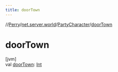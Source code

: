 ```yaml
---
title: doorTown
---
```

//[Perry](../../../index.html)/[net.server.world](../index.html)/[PartyCharacter](index.html)/[doorTown](door-town.html)



# doorTown



[jvm]\
val [doorTown](door-town.html): [Int](https://kotlinlang.org/api/latest/jvm/stdlib/kotlin/-int/index.html)




